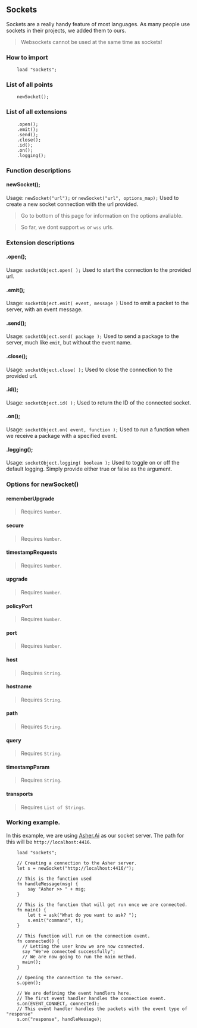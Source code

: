 ## Sockets
Sockets are a really handy feature of most languages.
As many people use sockets in their projects, we added them to ours.

> Websockets cannot be used at the same time as sockets!

### How to import
~~~ mani
    load "sockets";
~~~

### List of all points
~~~ mani
    newSocket();
~~~

### List of all extensions
~~~ mani
    .open();
    .emit();
    .send();
    .close();
    .id();
    .on();
    .logging();
~~~

### Function descriptions

#### newSocket();
Usage: `newSocket("url");` or `newSocket("url", options_map);`
Used to create a new socket connection with the url provided.
> Go to bottom of this page for information on the options avaliable.

> So far, we dont support `ws` or `wss` urls.

### Extension descriptions

#### .open();
Usage: `socketObject.open( );`
Used to start the connection to the provided url.

#### .emit();
Usage: `socketObject.emit( event, message )`
Used to emit a packet to the server, with an event message.

#### .send();
Usage: `socketObject.send( package );`
Used to send a package to the server, much like `emit`, but without the event name.

#### .close();
Usage: `socketObject.close( );`
Used to close the connection to the provided url.

#### .id();
Usage: `socketObject.id( );`
Used to return the ID of the connected socket.

#### .on();
Usage: `socketObject.on( event, function );`
Used to run a function when we receive a package with a specified event.

#### .logging();
Usage: `socketObject.logging( boolean );`
Used to toggle on or off the default logging. Simply provide either true or false as the argument.

### Options for newSocket()

#### rememberUpgrade
> Requires `Number`.
#### secure
> Requires `Number`.
#### timestampRequests
> Requires `Number`.
#### upgrade
> Requires `Number`.
#### policyPort
> Requires `Number`.
#### port
> Requires `Number`.
#### host
> Requires `String`.
#### hostname
> Requires `String`.
#### path
> Requires `String`.
#### query
> Requires `String`.
#### timestampParam
> Requires `String`.
#### transports
> Requires `List of Strings`.

### Working example.
In this example, we are using [Asher.Ai](https://github.com/crazywolf132/Asher.Ai) as our socket server.
The path for this will be `http://localhost:4416`.

~~~ mani
    load "sockets";
    
    // Creating a connection to the Asher server.
    let s = newSocket("http://localhost:4416/");
    
    // This is the function used 
    fn handleMessage(msg) {
        say "Asher >> " + msg;
    }
    
    // This is the function that will get run once we are connected.
    fn main() {
        let t = ask("What do you want to ask? ");
        s.emit("command", t);
    }
    
    // This function will run on the connection event.
    fn connected() {
      // Letting the user know we are now connected.
      say "We've connected successfully";
      // We are now going to run the main method.
      main();
    }
    
    // Opening the connection to the server.
    s.open();
    
    // We are defining the event handlers here.
    // The first event handler handles the connection event.
    s.on(EVENT_CONNECT, connected);
    // This event handler handles the packets with the event type of "response"
    s.on("response", handleMessage);
    
~~~